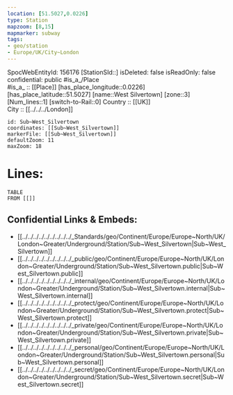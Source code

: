 ```yaml
---
location: [51.5027,0.0226] 
type: Station 
mapzoom: [8,15] 
mapmarker: subway 
tags:
- geo/station
- Europe/UK/City~London
---
```

SpocWebEntityId: 156176
[StationSId::] 
isDeleted: false
isReadOnly: false
confidential: public
#is_a_/Place  
#is_a_ :: [[Place]] 
[has_place_longitude::0.0226] 
[has_place_latitude::51.5027] 
[name::West Silvertown] 
[zone::3] 
[Num_lines::1] 
[switch-to-Rail::0] 
Country :: [[UK]]  
City :: [[../../../London]]  


```leaflet
id: Sub~West_Silvertown
coordinates: [[Sub~West_Silvertown]] 
markerFile: [[Sub~West_Silvertown]] 
defaultZoom: 11 
maxZoom: 18
```


# Lines: 
```dataview
TABLE 
FROM [[]] 
```

## Confidential Links & Embeds: 
- [[../../../../../../../../../_Standards/geo/Continent/Europe/Europe~North/UK/London~Greater/Underground/Station/Sub~West_Silvertown|Sub~West_Silvertown]] 
- [[../../../../../../../../../_public/geo/Continent/Europe/Europe~North/UK/London~Greater/Underground/Station/Sub~West_Silvertown.public|Sub~West_Silvertown.public]] 
- [[../../../../../../../../../_internal/geo/Continent/Europe/Europe~North/UK/London~Greater/Underground/Station/Sub~West_Silvertown.internal|Sub~West_Silvertown.internal]] 
- [[../../../../../../../../../_protect/geo/Continent/Europe/Europe~North/UK/London~Greater/Underground/Station/Sub~West_Silvertown.protect|Sub~West_Silvertown.protect]] 
- [[../../../../../../../../../_private/geo/Continent/Europe/Europe~North/UK/London~Greater/Underground/Station/Sub~West_Silvertown.private|Sub~West_Silvertown.private]] 
- [[../../../../../../../../../_personal/geo/Continent/Europe/Europe~North/UK/London~Greater/Underground/Station/Sub~West_Silvertown.personal|Sub~West_Silvertown.personal]] 
- [[../../../../../../../../../_secret/geo/Continent/Europe/Europe~North/UK/London~Greater/Underground/Station/Sub~West_Silvertown.secret|Sub~West_Silvertown.secret]] 
